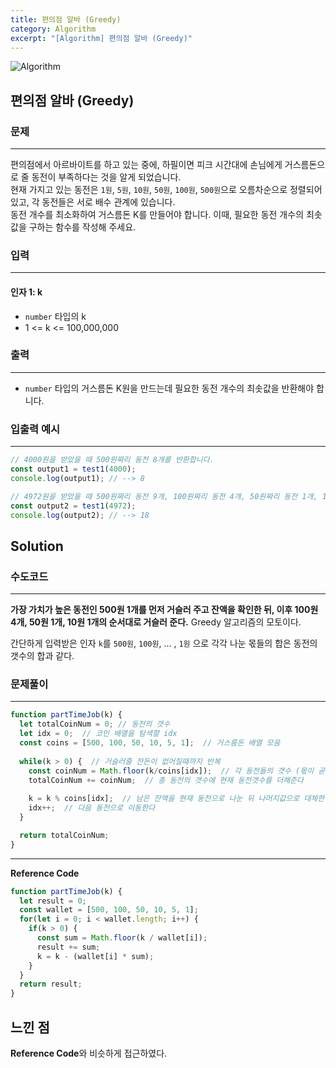 ```yaml
---
title: 편의점 알바 (Greedy)
category: Algorithm
excerpt: "[Algorithm] 편의점 알바 (Greedy)"
---
```


![Algorithm](https://user-images.githubusercontent.com/83164003/131701318-f0ff36c4-1fcc-4f21-b978-18a9d8ec3386.jpg)
## 편의점 알바 (Greedy)
### 문제
---
편의점에서 아르바이트를 하고 있는 중에, 하필이면 피크 시간대에 손님에게 거스름돈으로 줄 동전이 부족하다는 것을 알게 되었습니다.<br>
현재 가지고 있는 동전은 `1원`, `5원`, `10원`, `50원`, `100원`, `500원`으로 오름차순으로 정렬되어 있고, 각 동전들은 서로 배수 관계에 있습니다.<br>
동전 개수를 최소화하여 거스름돈 K를 만들어야 합니다. 이때, 필요한 동전 개수의 최솟값을 구하는 함수를 작성해 주세요.

### 입력
---
#### 인자 1: k
- `number` 타입의 k
- 1 <= k <= 100,000,000

### 출력
---
- `number` 타입의 거스름돈 K원을 만드는데 필요한 동전 개수의 최솟값을 반환해야 합니다.

### 입출력 예시
---
```javascript
// 4000원을 받았을 때 500원짜리 동전 8개를 반환합니다.
const output1 = test1(4000);
console.log(output1); // --> 8

// 4972원을 받았을 때 500원짜리 동전 9개, 100원짜리 동전 4개, 50원짜리 동전 1개, 10원짜리 동전 2개, 1원짜리 동전 2개, 총 18개를 반환합니다.
const output2 = test1(4972);
console.log(output2); // --> 18
```

## Solution
### 수도코드
---

**가장 가치가 높은 동전인 500원 1개를 먼저 거슬러 주고 잔액을 확인한 뒤, 이후 100원 4개, 50원 1개, 10원 1개의 순서대로 거슬러 준다.** Greedy 알고리즘의 모토이다.

간단하게 입력받은 인자 `k`를 `500원`, `100원`, ... , `1원` 으로 각각 나눈 몫들의 합은 동전의 갯수의 합과 같다.

### 문제풀이 
---

```javascript
function partTimeJob(k) {
  let totalCoinNum = 0; // 동전의 갯수
  let idx = 0;  // 코인 배열을 탐색할 idx
  const coins = [500, 100, 50, 10, 5, 1];  // 거스름돈 배열 모음
  
  while(k > 0) {  // 거슬러줄 잔돈이 없어질때까지 반복
    const coinNum = Math.floor(k/coins[idx]);  // 각 동전들의 갯수 (몫이 곧 갯수이므로, 나눈 값에 소숫점은 버림해준다)
    totalCoinNum += coinNum;  // 총 동전의 갯수에 현재 동전갯수를 더해준다
    
    k = k % coins[idx];  // 남은 잔액을 현재 동전으로 나눈 뒤 나머지값으로 대체한다
    idx++;  // 다음 동전으로 이동한다
  }

  return totalCoinNum;
}

```
--- 

**Reference Code**
```javascript
function partTimeJob(k) {
  let result = 0;
  const wallet = [500, 100, 50, 10, 5, 1];
  for(let i = 0; i < wallet.length; i++) {
    if(k > 0) {
      const sum = Math.floor(k / wallet[i]);
      result += sum;
      k = k - (wallet[i] * sum);
    }
  }
  return result;
}
```

## 느낀 점

**Reference Code**와 비슷하게 접근하였다.
